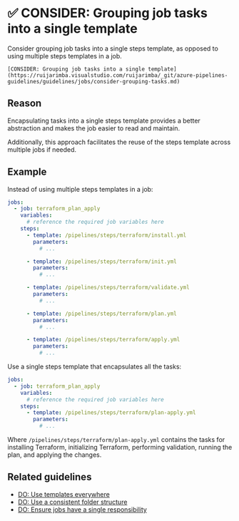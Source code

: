 # ✅ CONSIDER: Grouping job tasks into a single template

Consider grouping job tasks into a single steps template, as opposed to using
multiple steps templates in a job.

```plaintext
[CONSIDER: Grouping job tasks into a single template](https://ruijarimba.visualstudio.com/ruijarimba/_git/azure-pipelines-guidelines/guidelines/jobs/consider-grouping-tasks.md)
```

## Reason

Encapsulating tasks into a single steps template provides a better abstraction
and makes the job easier to read and maintain.

Additionally, this approach facilitates the reuse of the steps template across
multiple jobs if needed.

## Example

Instead of using multiple steps templates in a job:

```yaml
jobs:
  - job: terraform_plan_apply
    variables:
      # reference the required job variables here
    steps:
      - template: /pipelines/steps/terraform/install.yml
        parameters:
          # ...

      - template: /pipelines/steps/terraform/init.yml
        parameters:
          # ...

      - template: /pipelines/steps/terraform/validate.yml
        parameters:
          # ...

      - template: /pipelines/steps/terraform/plan.yml
        parameters:
          # ...

      - template: /pipelines/steps/terraform/apply.yml
        parameters:
          # ...
```

Use a single steps template that encapsulates all the tasks:

```yaml
jobs:
  - job: terraform_plan_apply
    variables:
      # reference the required job variables here
    steps:
      - template: /pipelines/steps/terraform/plan-apply.yml
        parameters:
          # ...
```

Where `/pipelines/steps/terraform/plan-apply.yml` contains the tasks for
installing Terraform, initializing Terraform, performing validation, running the
plan, and applying the changes.

## Related guidelines

- [DO: Use templates everywhere](../general/do-templates-everywhere.md)
- [DO: Use a consistent folder structure](../general/do-folder-structure.md)
- [DO: Ensure jobs have a single responsibility](../jobs/do-single-responsibility.md)
